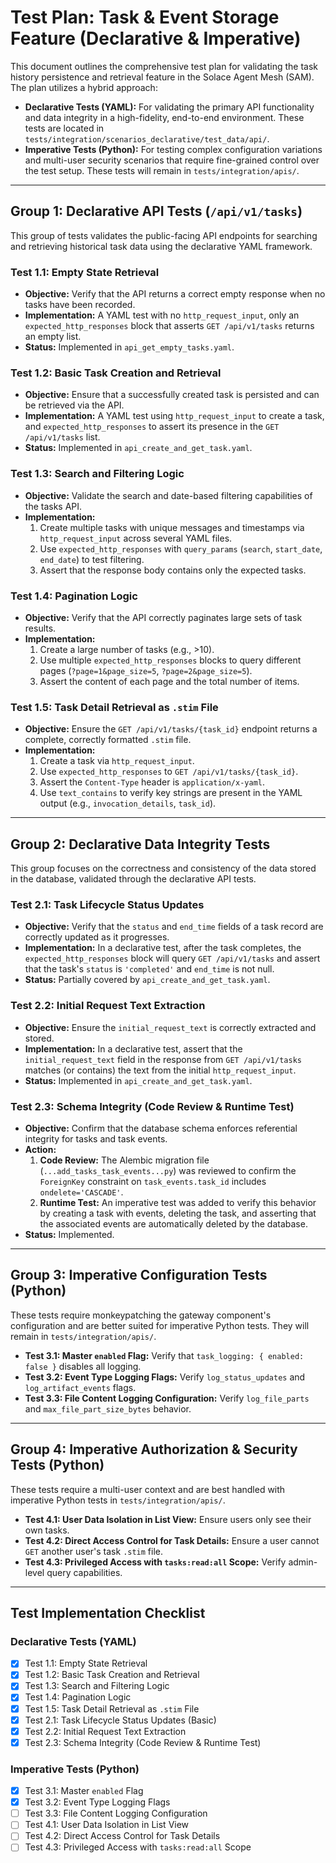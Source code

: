 # Test Plan: Task & Event Storage Feature (Declarative & Imperative)

This document outlines the comprehensive test plan for validating the task history persistence and retrieval feature in the Solace Agent Mesh (SAM). The plan utilizes a hybrid approach:

-   **Declarative Tests (YAML):** For validating the primary API functionality and data integrity in a high-fidelity, end-to-end environment. These tests are located in `tests/integration/scenarios_declarative/test_data/api/`.
-   **Imperative Tests (Python):** For testing complex configuration variations and multi-user security scenarios that require fine-grained control over the test setup. These tests will remain in `tests/integration/apis/`.

---

## Group 1: Declarative API Tests (`/api/v1/tasks`)

This group of tests validates the public-facing API endpoints for searching and retrieving historical task data using the declarative YAML framework.

### Test 1.1: Empty State Retrieval

*   **Objective:** Verify that the API returns a correct empty response when no tasks have been recorded.
*   **Implementation:** A YAML test with no `http_request_input`, only an `expected_http_responses` block that asserts `GET /api/v1/tasks` returns an empty list.
*   **Status:** Implemented in `api_get_empty_tasks.yaml`.

### Test 1.2: Basic Task Creation and Retrieval

*   **Objective:** Ensure that a successfully created task is persisted and can be retrieved via the API.
*   **Implementation:** A YAML test using `http_request_input` to create a task, and `expected_http_responses` to assert its presence in the `GET /api/v1/tasks` list.
*   **Status:** Implemented in `api_create_and_get_task.yaml`.

### Test 1.3: Search and Filtering Logic

*   **Objective:** Validate the search and date-based filtering capabilities of the tasks API.
*   **Implementation:**
    1.  Create multiple tasks with unique messages and timestamps via `http_request_input` across several YAML files.
    2.  Use `expected_http_responses` with `query_params` (`search`, `start_date`, `end_date`) to test filtering.
    3.  Assert that the response body contains only the expected tasks.

### Test 1.4: Pagination Logic

*   **Objective:** Verify that the API correctly paginates large sets of task results.
*   **Implementation:**
    1.  Create a large number of tasks (e.g., >10).
    2.  Use multiple `expected_http_responses` blocks to query different pages (`?page=1&page_size=5`, `?page=2&page_size=5`).
    3.  Assert the content of each page and the total number of items.

### Test 1.5: Task Detail Retrieval as `.stim` File

*   **Objective:** Ensure the `GET /api/v1/tasks/{task_id}` endpoint returns a complete, correctly formatted `.stim` file.
*   **Implementation:**
    1.  Create a task via `http_request_input`.
    2.  Use `expected_http_responses` to `GET /api/v1/tasks/{task_id}`.
    3.  Assert the `Content-Type` header is `application/x-yaml`.
    4.  Use `text_contains` to verify key strings are present in the YAML output (e.g., `invocation_details`, `task_id`).

---

## Group 2: Declarative Data Integrity Tests

This group focuses on the correctness and consistency of the data stored in the database, validated through the declarative API tests.

### Test 2.1: Task Lifecycle Status Updates

*   **Objective:** Verify that the `status` and `end_time` fields of a task record are correctly updated as it progresses.
*   **Implementation:** In a declarative test, after the task completes, the `expected_http_responses` block will query `GET /api/v1/tasks` and assert that the task's `status` is `'completed'` and `end_time` is not null.
*   **Status:** Partially covered by `api_create_and_get_task.yaml`.

### Test 2.2: Initial Request Text Extraction

*   **Objective:** Ensure the `initial_request_text` is correctly extracted and stored.
*   **Implementation:** In a declarative test, assert that the `initial_request_text` field in the response from `GET /api/v1/tasks` matches (or contains) the text from the initial `http_request_input`.
*   **Status:** Implemented in `api_create_and_get_task.yaml`.

### Test 2.3: Schema Integrity (Code Review & Runtime Test)

*   **Objective:** Confirm that the database schema enforces referential integrity for tasks and task events.
*   **Action:**
    1.  **Code Review:** The Alembic migration file (`...add_tasks_task_events...py`) was reviewed to confirm the `ForeignKey` constraint on `task_events.task_id` includes `ondelete='CASCADE'`.
    2.  **Runtime Test:** An imperative test was added to verify this behavior by creating a task with events, deleting the task, and asserting that the associated events are automatically deleted by the database.
*   **Status:** Implemented.

---

## Group 3: Imperative Configuration Tests (Python)

These tests require monkeypatching the gateway component's configuration and are better suited for imperative Python tests. They will remain in `tests/integration/apis/`.

*   **Test 3.1: Master `enabled` Flag:** Verify that `task_logging: { enabled: false }` disables all logging.
*   **Test 3.2: Event Type Logging Flags:** Verify `log_status_updates` and `log_artifact_events` flags.
*   **Test 3.3: File Content Logging Configuration:** Verify `log_file_parts` and `max_file_part_size_bytes` behavior.

---

## Group 4: Imperative Authorization & Security Tests (Python)

These tests require a multi-user context and are best handled with imperative Python tests in `tests/integration/apis/`.

*   **Test 4.1: User Data Isolation in List View:** Ensure users only see their own tasks.
*   **Test 4.2: Direct Access Control for Task Details:** Ensure a user cannot `GET` another user's task `.stim` file.
*   **Test 4.3: Privileged Access with `tasks:read:all` Scope:** Verify admin-level query capabilities.

---

## Test Implementation Checklist

### Declarative Tests (YAML)
- [x] Test 1.1: Empty State Retrieval
- [x] Test 1.2: Basic Task Creation and Retrieval
- [x] Test 1.3: Search and Filtering Logic
- [x] Test 1.4: Pagination Logic
- [x] Test 1.5: Task Detail Retrieval as `.stim` File
- [x] Test 2.1: Task Lifecycle Status Updates (Basic)
- [x] Test 2.2: Initial Request Text Extraction
- [x] Test 2.3: Schema Integrity (Code Review & Runtime Test)

### Imperative Tests (Python)
- [x] Test 3.1: Master `enabled` Flag
- [x] Test 3.2: Event Type Logging Flags
- [ ] Test 3.3: File Content Logging Configuration
- [ ] Test 4.1: User Data Isolation in List View
- [ ] Test 4.2: Direct Access Control for Task Details
- [ ] Test 4.3: Privileged Access with `tasks:read:all` Scope
